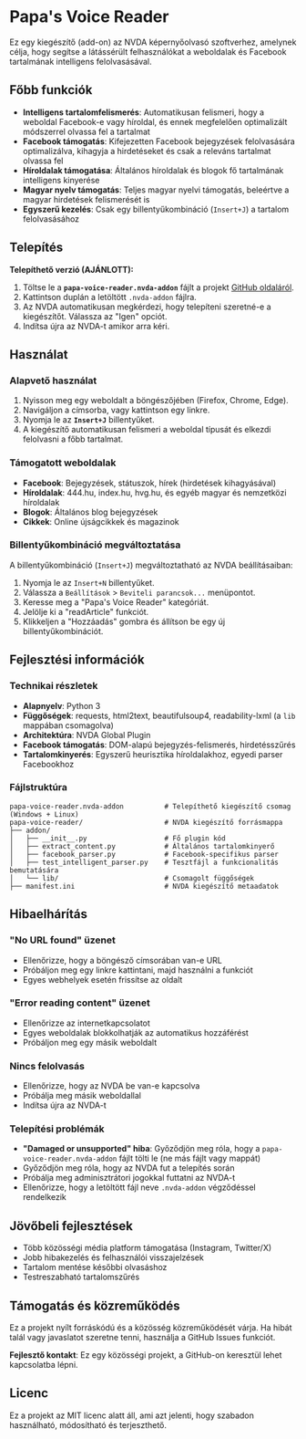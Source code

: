 # Papa's Voice Reader

Ez egy kiegészítő (add-on) az NVDA képernyőolvasó szoftverhez, amelynek célja, hogy segítse a látássérült felhasználókat a weboldalak és Facebook tartalmának intelligens felolvasásával.

## Főbb funkciók

- **Intelligens tartalomfelismerés**: Automatikusan felismeri, hogy a weboldal Facebook-e vagy híroldal, és ennek megfelelően optimalizált módszerrel olvassa fel a tartalmat
- **Facebook támogatás**: Kifejezetten Facebook bejegyzések felolvasására optimalizálva, kihagyja a hirdetéseket és csak a releváns tartalmat olvassa fel
- **Híroldalak támogatása**: Általános híroldalak és blogok fő tartalmának intelligens kinyerése
- **Magyar nyelv támogatás**: Teljes magyar nyelvi támogatás, beleértve a magyar hirdetések felismerését is
- **Egyszerű kezelés**: Csak egy billentyűkombináció (`Insert+J`) a tartalom felolvasásához

## Telepítés

**Telepíthető verzió (AJÁNLOTT):**

1.  Töltse le a **`papa-voice-reader.nvda-addon`** fájlt a projekt [GitHub oldaláról](https://github.com/d3c1m470r/papa-voice).
2.  Kattintson duplán a letöltött `.nvda-addon` fájlra.
3.  Az NVDA automatikusan megkérdezi, hogy telepíteni szeretné-e a kiegészítőt. Válassza az "Igen" opciót.
4.  Indítsa újra az NVDA-t amikor arra kéri.

## Használat

### Alapvető használat

1.  Nyisson meg egy weboldalt a böngészőjében (Firefox, Chrome, Edge).
2.  Navigáljon a címsorba, vagy kattintson egy linkre.
3.  Nyomja le az **`Insert+J`** billentyűket.
4.  A kiegészítő automatikusan felismeri a weboldal típusát és elkezdi felolvasni a főbb tartalmat.

### Támogatott weboldalak

- **Facebook**: Bejegyzések, státuszok, hírek (hirdetések kihagyásával)
- **Híroldalak**: 444.hu, index.hu, hvg.hu, és egyéb magyar és nemzetközi híroldalak
- **Blogok**: Általános blog bejegyzések
- **Cikkek**: Online újságcikkek és magazinok

### Billentyűkombináció megváltoztatása

A billentyűkombináció (`Insert+J`) megváltoztatható az NVDA beállításaiban:

1.  Nyomja le az `Insert+N` billentyűket.
2.  Válassza a `Beállítások` > `Beviteli parancsok...` menüpontot.
3.  Keresse meg a "Papa's Voice Reader" kategóriát.
4.  Jelölje ki a "readArticle" funkciót.
5.  Klikkeljen a "Hozzáadás" gombra és állítson be egy új billentyűkombinációt.

## Fejlesztési információk

### Technikai részletek

- **Alapnyelv**: Python 3
- **Függőségek**: requests, html2text, beautifulsoup4, readability-lxml (a `lib` mappában csomagolva)
- **Architektúra**: NVDA Global Plugin
- **Facebook támogatás**: DOM-alapú bejegyzés-felismerés, hirdetésszűrés
- **Tartalomkinyerés**: Egyszerű heurisztika híroldalakhoz, egyedi parser Facebookhoz

### Fájlstruktúra

```
papa-voice-reader.nvda-addon          # Telepíthető kiegészítő csomag (Windows + Linux)
papa-voice-reader/                    # NVDA kiegészítő forrásmappa
├── addon/
│   ├── __init__.py                   # Fő plugin kód
│   ├── extract_content.py            # Általános tartalomkinyerő
│   ├── facebook_parser.py            # Facebook-specifikus parser
│   ├── test_intelligent_parser.py    # Tesztfájl a funkcionalitás bemutatására
│   └── lib/                          # Csomagolt függőségek
├── manifest.ini                      # NVDA kiegészítő metaadatok
```

## Hibaelhárítás

### "No URL found" üzenet

- Ellenőrizze, hogy a böngésző címsorában van-e URL
- Próbáljon meg egy linkre kattintani, majd használni a funkciót
- Egyes webhelyek esetén frissítse az oldalt

### "Error reading content" üzenet

- Ellenőrizze az internetkapcsolatot
- Egyes weboldalak blokkolhatják az automatikus hozzáférést
- Próbáljon meg egy másik weboldalt

### Nincs felolvasás

- Ellenőrizze, hogy az NVDA be van-e kapcsolva
- Próbálja meg másik weboldallal
- Indítsa újra az NVDA-t

### Telepítési problémák

- **"Damaged or unsupported" hiba**: Győződjön meg róla, hogy a `papa-voice-reader.nvda-addon` fájlt tölti le (ne más fájlt vagy mappát)
- Győződjön meg róla, hogy az NVDA fut a telepítés során
- Próbálja meg adminisztrátori jogokkal futtatni az NVDA-t
- Ellenőrizze, hogy a letöltött fájl neve `.nvda-addon` végződéssel rendelkezik

## Jövőbeli fejlesztések

- Több közösségi média platform támogatása (Instagram, Twitter/X)
- Jobb hibakezelés és felhasználói visszajelzések
- Tartalom mentése későbbi olvasáshoz
- Testreszabható tartalomszűrés

## Támogatás és közreműködés

Ez a projekt nyílt forráskódú és a közösség közreműködését várja. Ha hibát talál vagy javaslatot szeretne tenni, használja a GitHub Issues funkciót.

**Fejlesztő kontakt**: Ez egy közösségi projekt, a GitHub-on keresztül lehet kapcsolatba lépni.

## Licenc

Ez a projekt az MIT licenc alatt áll, ami azt jelenti, hogy szabadon használható, módosítható és terjeszthető.
